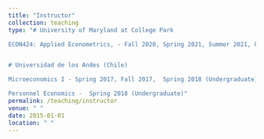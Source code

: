 ```yaml
---
title: "Instructor"
collection: teaching
type: "# University of Maryland at College Park

ECON424: Applied Econometrics, - Fall 2020, Spring 2021, Summer 2021, Fall 2021, Summer 2022 (Undergraduate)


# Universidad de los Andes (Chile)

Microeconomics I - Spring 2017, Fall 2017,  Spring 2018 (Undergraduate)

Personnel Economics -  Spring 2018 (Undergraduate)"
permalink: /teaching/instructor
venue: " "
date: 2015-01-01
location: " "
---
```


